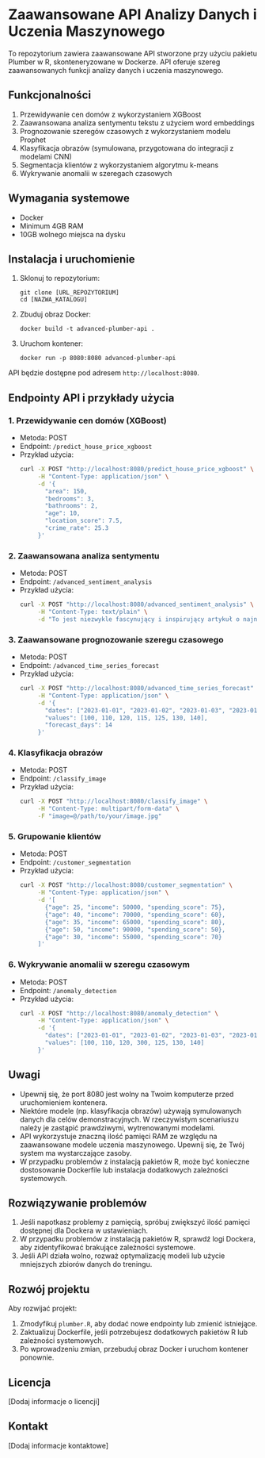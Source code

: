 # Zaawansowane API Analizy Danych i Uczenia Maszynowego

To repozytorium zawiera zaawansowane API stworzone przy użyciu pakietu Plumber w R, skonteneryzowane w Dockerze. API oferuje szereg zaawansowanych funkcji analizy danych i uczenia maszynowego.

## Funkcjonalności

1. Przewidywanie cen domów z wykorzystaniem XGBoost
2. Zaawansowana analiza sentymentu tekstu z użyciem word embeddings
3. Prognozowanie szeregów czasowych z wykorzystaniem modelu Prophet
4. Klasyfikacja obrazów (symulowana, przygotowana do integracji z modelami CNN)
5. Segmentacja klientów z wykorzystaniem algorytmu k-means
6. Wykrywanie anomalii w szeregach czasowych

## Wymagania systemowe

- Docker
- Minimum 4GB RAM
- 10GB wolnego miejsca na dysku

## Instalacja i uruchomienie

1. Sklonuj to repozytorium:
   ```
   git clone [URL_REPOZYTORIUM]
   cd [NAZWA_KATALOGU]
   ```

2. Zbuduj obraz Docker:
   ```
   docker build -t advanced-plumber-api .
   ```

3. Uruchom kontener:
   ```
   docker run -p 8080:8080 advanced-plumber-api
   ```

API będzie dostępne pod adresem `http://localhost:8080`.

## Endpointy API i przykłady użycia

### 1. Przewidywanie cen domów (XGBoost)

- Metoda: POST
- Endpoint: `/predict_house_price_xgboost`
- Przykład użycia:
  ```bash
  curl -X POST "http://localhost:8080/predict_house_price_xgboost" \
       -H "Content-Type: application/json" \
       -d '{
         "area": 150,
         "bedrooms": 3,
         "bathrooms": 2,
         "age": 10,
         "location_score": 7.5,
         "crime_rate": 25.3
       }'
  ```

### 2. Zaawansowana analiza sentymentu

- Metoda: POST
- Endpoint: `/advanced_sentiment_analysis`
- Przykład użycia:
  ```bash
  curl -X POST "http://localhost:8080/advanced_sentiment_analysis" \
       -H "Content-Type: text/plain" \
       -d "To jest niezwykle fascynujący i inspirujący artykuł o najnowszych osiągnięciach w dziedzinie sztucznej inteligencji."
  ```

### 3. Zaawansowane prognozowanie szeregu czasowego

- Metoda: POST
- Endpoint: `/advanced_time_series_forecast`
- Przykład użycia:
  ```bash
  curl -X POST "http://localhost:8080/advanced_time_series_forecast" \
       -H "Content-Type: application/json" \
       -d '{
         "dates": ["2023-01-01", "2023-01-02", "2023-01-03", "2023-01-04", "2023-01-05", "2023-01-06", "2023-01-07"],
         "values": [100, 110, 120, 115, 125, 130, 140],
         "forecast_days": 14
       }'
  ```

### 4. Klasyfikacja obrazów

- Metoda: POST
- Endpoint: `/classify_image`
- Przykład użycia:
  ```bash
  curl -X POST "http://localhost:8080/classify_image" \
       -H "Content-Type: multipart/form-data" \
       -F "image=@/path/to/your/image.jpg"
  ```

### 5. Grupowanie klientów

- Metoda: POST
- Endpoint: `/customer_segmentation`
- Przykład użycia:
  ```bash
  curl -X POST "http://localhost:8080/customer_segmentation" \
       -H "Content-Type: application/json" \
       -d '[
         {"age": 25, "income": 50000, "spending_score": 75},
         {"age": 40, "income": 70000, "spending_score": 60},
         {"age": 35, "income": 65000, "spending_score": 80},
         {"age": 50, "income": 90000, "spending_score": 50},
         {"age": 30, "income": 55000, "spending_score": 70}
       ]'
  ```

### 6. Wykrywanie anomalii w szeregu czasowym

- Metoda: POST
- Endpoint: `/anomaly_detection`
- Przykład użycia:
  ```bash
  curl -X POST "http://localhost:8080/anomaly_detection" \
       -H "Content-Type: application/json" \
       -d '{
         "dates": ["2023-01-01", "2023-01-02", "2023-01-03", "2023-01-04", "2023-01-05", "2023-01-06", "2023-01-07"],
         "values": [100, 110, 120, 300, 125, 130, 140]
       }'
  ```

## Uwagi

- Upewnij się, że port 8080 jest wolny na Twoim komputerze przed uruchomieniem kontenera.
- Niektóre modele (np. klasyfikacja obrazów) używają symulowanych danych dla celów demonstracyjnych. W rzeczywistym scenariuszu należy je zastąpić prawdziwymi, wytrenowanymi modelami.
- API wykorzystuje znaczną ilość pamięci RAM ze względu na zaawansowane modele uczenia maszynowego. Upewnij się, że Twój system ma wystarczające zasoby.
- W przypadku problemów z instalacją pakietów R, może być konieczne dostosowanie Dockerfile lub instalacja dodatkowych zależności systemowych.

## Rozwiązywanie problemów

1. Jeśli napotkasz problemy z pamięcią, spróbuj zwiększyć ilość pamięci dostępnej dla Dockera w ustawieniach.
2. W przypadku problemów z instalacją pakietów R, sprawdź logi Dockera, aby zidentyfikować brakujące zależności systemowe.
3. Jeśli API działa wolno, rozważ optymalizację modeli lub użycie mniejszych zbiorów danych do treningu.

## Rozwój projektu

Aby rozwijać projekt:

1. Zmodyfikuj `plumber.R`, aby dodać nowe endpointy lub zmienić istniejące.
2. Zaktualizuj Dockerfile, jeśli potrzebujesz dodatkowych pakietów R lub zależności systemowych.
3. Po wprowadzeniu zmian, przebuduj obraz Docker i uruchom kontener ponownie.

## Licencja

[Dodaj informacje o licencji]

## Kontakt

[Dodaj informacje kontaktowe]